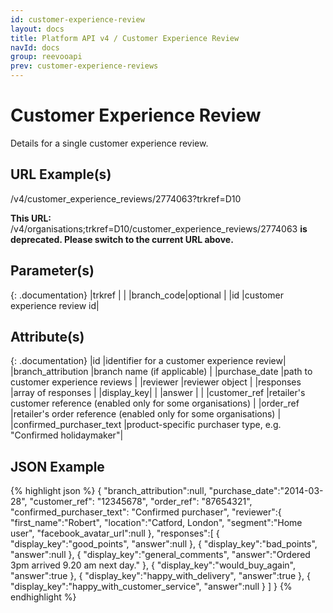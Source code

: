 ```yaml
---
id: customer-experience-review
layout: docs
title: Platform API v4 / Customer Experience Review
navId: docs
group: reevooapi
prev: customer-experience-reviews
---
```


# Customer Experience Review
Details for a single customer experience review.

## URL Example(s)
/v4/customer_experience_reviews/2774063?trkref=D10

<div class="warning">
  <strong>This URL: </strong> 
  /v4/organisations;trkref=D10/customer_experience_reviews/2774063 
  <strong> is deprecated. Please switch to the current URL above.</strong><br/>
</div>

## Parameter(s)

{: .documentation}
|trkref     |                             |
|branch_code|optional                     |
|id         |customer experience review id|

## Attribute(s)

{: .documentation}
|id                                       |identifier for a customer experience review|
|branch_attribution                       |branch name (if applicable)                |
|purchase_date                            |path to customer experience reviews        |
|reviewer                                 |reviewer object                            |
|responses                                |array of responses                         |
|<span class="indent-1">display_key</span>|                                           |
|<span class="indent-1">answer</span>     |                                           |
|customer_ref                             |retailer's customer reference  (enabled only for some organisations)            |
|order_ref                                |retailer's order reference     (enabled only for some organisations)            |
|confirmed_purchaser_text |product-specific purchaser type, e.g. "Confirmed holidaymaker"|

## JSON Example
{% highlight json %}
{
   "branch_attribution":null,
   "purchase_date":"2014-03-28",
   "customer_ref": "12345678",
   "order_ref": "87654321",
   "confirmed_purchaser_text": "Confirmed purchaser",
   "reviewer":{
      "first_name":"Robert",
      "location":"Catford, London",
      "segment":"Home user",
      "facebook_avatar_url":null
   },
   "responses":[
      {
         "display_key":"good_points",
         "answer":null
      },
      {
         "display_key":"bad_points",
         "answer":null
      },
      {
         "display_key":"general_comments",
         "answer":"Ordered 3pm arrived 9.20 am next day."
      },
      {
         "display_key":"would_buy_again",
         "answer":true
      },
      {
         "display_key":"happy_with_delivery",
         "answer":true
      },
      {
         "display_key":"happy_with_customer_service",
         "answer":null
      }
   ]
}
{% endhighlight %}
